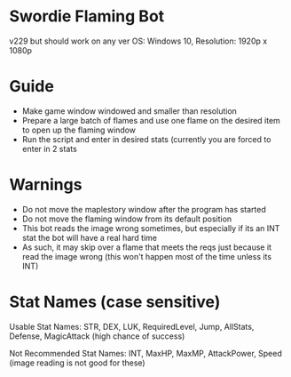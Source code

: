 # Swordie Flaming Bot
v229 but should work on any ver
OS: Windows 10, Resolution: 1920p x 1080p

# Guide
- Make game window windowed and smaller than resolution
- Prepare a large batch of flames and use one flame on the desired item to open up the flaming window
- Run the script and enter in desired stats (currently you are forced to enter in 2 stats

# Warnings
- Do not move the maplestory window after the program has started
- Do not move the flaming window from its default position
- This bot reads the image wrong sometimes, but especially if its an INT stat the bot will have a real hard time
- As such, it may skip over a flame that meets the reqs just because it read the image wrong (this won't happen most of the time unless its INT)

# Stat Names (case sensitive)
Usable Stat Names: STR, DEX, LUK, RequiredLevel, Jump, AllStats, Defense, MagicAttack
(high chance of success)

Not Recommended Stat Names: INT, MaxHP, MaxMP, AttackPower, Speed
(image reading is not good for these)




